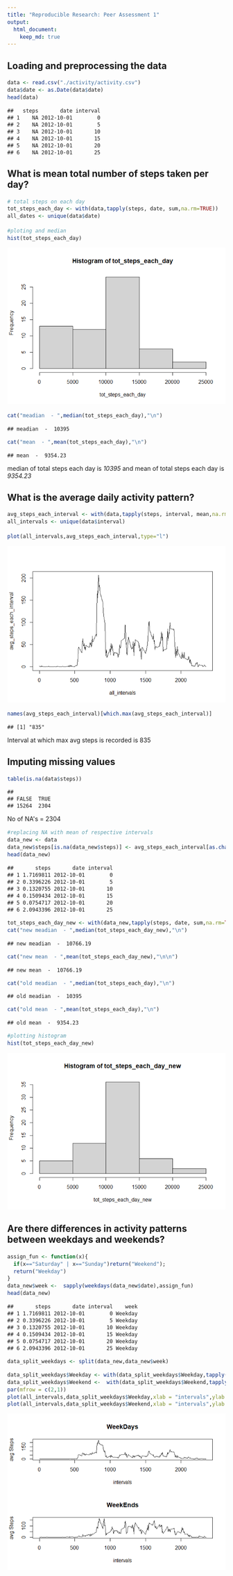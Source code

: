 ```yaml
---
title: "Reproducible Research: Peer Assessment 1"
output: 
  html_document:
    keep_md: true
---
```



## Loading and preprocessing the data

```r
data <- read.csv("./activity/activity.csv")
data$date <- as.Date(data$date)
head(data)
```

```
##   steps       date interval
## 1    NA 2012-10-01        0
## 2    NA 2012-10-01        5
## 3    NA 2012-10-01       10
## 4    NA 2012-10-01       15
## 5    NA 2012-10-01       20
## 6    NA 2012-10-01       25
```



## What is mean total number of steps taken per day?


```r
# total steps on each day
tot_steps_each_day <- with(data,tapply(steps, date, sum,na.rm=TRUE))
all_dates <- unique(data$date)

#ploting and median
hist(tot_steps_each_day)
```

![](PA1_template_files/figure-html/unnamed-chunk-2-1.png)<!-- -->

```r
cat("meadian  - ",median(tot_steps_each_day),"\n")
```

```
## meadian  -  10395
```

```r
cat("mean  - ",mean(tot_steps_each_day),"\n")
```

```
## mean  -  9354.23
```
median of total steps each day is *10395*
and mean of total steps each day  is *9354.23*


## What is the average daily activity pattern?


```r
avg_steps_each_interval <- with(data,tapply(steps, interval, mean,na.rm=TRUE))
all_intervals <- unique(data$interval)

plot(all_intervals,avg_steps_each_interval,type="l")
```

![](PA1_template_files/figure-html/unnamed-chunk-3-1.png)<!-- -->

```r
names(avg_steps_each_interval)[which.max(avg_steps_each_interval)]
```

```
## [1] "835"
```
Interval at which max avg steps is recorded is 835

## Imputing missing values


```r
table(is.na(data$steps))
```

```
## 
## FALSE  TRUE 
## 15264  2304
```
No of NA's = 2304


```r
#replacing NA with mean of respective intervals
data_new <- data
data_new$steps[is.na(data_new$steps)] <- avg_steps_each_interval[as.character(data_new$interval[is.na(data_new$steps)])]
head(data_new)
```

```
##       steps       date interval
## 1 1.7169811 2012-10-01        0
## 2 0.3396226 2012-10-01        5
## 3 0.1320755 2012-10-01       10
## 4 0.1509434 2012-10-01       15
## 5 0.0754717 2012-10-01       20
## 6 2.0943396 2012-10-01       25
```

```r
tot_steps_each_day_new <- with(data_new,tapply(steps, date, sum,na.rm=TRUE))
cat("new meadian  - ",median(tot_steps_each_day_new),"\n")
```

```
## new meadian  -  10766.19
```

```r
cat("new mean  - ",mean(tot_steps_each_day_new),"\n\n")
```

```
## new mean  -  10766.19
```

```r
cat("old meadian  - ",median(tot_steps_each_day),"\n")
```

```
## old meadian  -  10395
```

```r
cat("old mean  - ",mean(tot_steps_each_day),"\n")
```

```
## old mean  -  9354.23
```

```r
#plotting histogram
hist(tot_steps_each_day_new)
```

![](PA1_template_files/figure-html/unnamed-chunk-7-1.png)<!-- -->


## Are there differences in activity patterns between weekdays and weekends?


```r
assign_fun <- function(x){
  if(x=="Saturday" | x=="Sunday")return("Weekend");
  return("Weekday")
}
data_new$week <-  sapply(weekdays(data_new$date),assign_fun)
head(data_new)
```

```
##       steps       date interval    week
## 1 1.7169811 2012-10-01        0 Weekday
## 2 0.3396226 2012-10-01        5 Weekday
## 3 0.1320755 2012-10-01       10 Weekday
## 4 0.1509434 2012-10-01       15 Weekday
## 5 0.0754717 2012-10-01       20 Weekday
## 6 2.0943396 2012-10-01       25 Weekday
```


```r
data_split_weekdays <- split(data_new,data_new$week)
```

```r
data_split_weekdays$Weekday <- with(data_split_weekdays$Weekday,tapply(steps, interval, mean,na.rm=TRUE))
data_split_weekdays$Weekend <-  with(data_split_weekdays$Weekend,tapply(steps, interval, mean,na.rm=TRUE))
par(mfrow = c(2,1))
plot(all_intervals,data_split_weekdays$Weekday,xlab = "intervals",ylab = "avg Steps",main = "WeekDays",type = 'l')
plot(all_intervals,data_split_weekdays$Weekend,xlab = "intervals",ylab = "avg Steps",main = "WeekEnds",type='l')
```

![](PA1_template_files/figure-html/unnamed-chunk-10-1.png)<!-- -->

